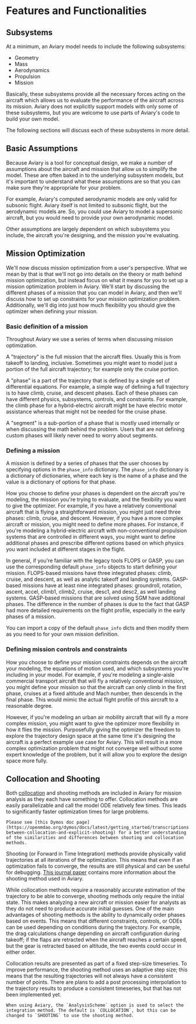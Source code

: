 # Features and Functionalities

## Subsystems

At a minimum, an Aviary model needs to include the following subsystems:

- Geometry
- Mass
- Aerodynamics
- Propulsion
- Mission

Basically, these subsystems provide all the necessary forces acting on the aircraft which allows us to evaluate the performance of the aircraft across its mission.
Aviary does not explicitly support models with only some of these subsystems, but you are welcome to use parts of Aviary's code to build your own model.

The following sections will discuss each of these subsystems in more detail.

## Basic Assumptions

Because Aviary is a tool for conceptual design, we make a number of assumptions about the aircraft and mission that allow us to simplify the model.
These are often baked in to the underlying subsystem models, but it's important to understand what these assumptions are so that you can make sure they're appropriate for your problem.

For example, Aviary's computed aerodynamic models are only valid for subsonic flight.
Aviary itself is not limited to subsonic flight, but the aerodynamic models are.
So, you could use Aviary to model a supersonic aircraft, but you would need to provide your own aerodynamic model.

Other assumptions are largely dependent on which subsystems you include, the aircraft you're designing, and the mission you're evaluating.

<!-- TODO: add more detail here -->

## Mission Optimization

We'll now discuss mission optimization from a user's perspective.
What we mean by that is that we'll not go into details on the theory or math behind mission optimization, but instead focus on what it means for you to set up a mission optimization problem in Aviary.
We'll start by discussing the different phases of a mission that you can model in Aviary, and then we'll discuss how to set up constraints for your mission optimization problem.
Additionally, we'll dig into just how much flexibility you should give the optimizer when defining your mission.

### Basic definition of a mission

Throughout Aviary we use a series of terms when discussing mission optimization.

A "trajectory" is the full mission that the aircraft flies.
Usually this is from takeoff to landing, inclusive.
Sometimes you might want to model just a portion of the full aircraft trajectory; for example only the cruise portion.

A "phase" is a part of the trajectory that is defined by a single set of differential equations.
For example, a simple way of defining a full trajectory is to have climb, cruise, and descent phases.
Each of these phases can have different physics, subsystems, controls, and constraints.
For example, the climb phase for a hybrid-electric aircraft might be have electric motor assistance whereas that might not be needed for the cruise phase.

A "segment" is a sub-portion of a phase that is mostly used internally or when discussing the math behind the problem.
Users that are not defining custom phases will likely never need to worry about segments.

### Defining a mission

A mission is defined by a series of phases that the user chooses by specifying options in the `phase_info` dictionary.
The `phase_info` dictionary is a dictionary of dictionaries, where each key is the name of a phase and the value is a dictionary of options for that phase.

How you choose to define your phases is dependent on the aircraft you're modeling, the mission you're trying to evaluate, and the flexibility you want to give the optimizer.
For example, if you have a relatively conventional aircraft that is flying a straightforward mission, you might just need three phases: climb, cruise, and descent.
However, if you have a more complex aircraft or mission, you might need to define more phases.
For instance, if you're modeling a hybrid-electric aircraft with non-conventional propulsion systems that are controlled in different ways, you might want to define additional phases and prescribe different options based on which physics you want included at different stages in the flight.

In general, if you're familiar with the legacy tools FLOPS or GASP, you can use the corresponding default `phase_info` objects to start defining your mission.
FLOPS-based missions have three integrated phases: climb, cruise, and descent, as well as analytic takeoff and landing systems.
GASP-based missions have at least nine integrated phases: groundroll, rotation, ascent, accel, climb1, climb2, cruise, desc1, and desc2, as well landing systems.
GASP-based missions that are solved using SGM have additional phases.
The difference in the number of phases is due to the fact that GASP had more detailed requirements on the flight profile, especially in the early phases of a mission.

You can import a copy of the default `phase_info` dicts and then modify them as you need to for your own mission definition.

### Defining mission controls and constraints

How you choose to define your mission constraints depends on the aircraft your modeling, the equations of motion used, and which subsystems you're including in your model.
For example, if you're modeling a single-aisle commercial transport aircraft that will fly a relatively conventional mission, you might define your mission so that the aircraft can only climb in the first phase, cruises at a fixed altitude and Mach number, then descends in the final phase.
This would mimic the actual flight profile of this aircraft to a reasonable degree.

However, if you're modeling an urban air mobility aircraft that will fly a more complex mission, you might want to give the optimizer more flexibility in how it flies the mission.
Purposefully giving the optimizer the freedom to explore the trajectory design space at the same time it's designing the aircraft is a perfect example use case for Aviary.
This will result in a more complex optimization problem that might not converge well without some expert knowledge of the problem, but it will allow you to explore the design space more fully.

## Collocation and Shooting

Both [collocation](https://openmdao.org/dymos/docs/latest/getting_started/collocation.html) and shooting methods are included in Aviary for mission analysis as they each have something to offer.
Collocation methods are easily parallelizable and call the model ODE relatively few times.
This leads to significantly faster optimization times for large problems.

```{note}
Please see [this Dymos doc page](https://openmdao.org/dymos/docs/latest/getting_started/transcriptions.html#differences-between-collocation-and-explicit-shooting) for a better understanding of the similarities and differences between shooting and collocation methods.
```

Shooting (or Forward in Time Integration) methods provide physically valid trajectories at all iterations of the optimization. This means that even if an optimization fails to converge, the results are still physical and can be useful for debugging.
[This journal paper](https://link.springer.com/article/10.1007/s10957-023-02303-3) contains more information about the shooting method used in Aviary.

While collocation methods require a reasonably accurate estimation of the trajectory to be able to converge, shooting methods only require the initial state. This makes analyzing a new aircraft or mission easier for analysts as they do not need to produce accurate initial guesses.
One of the main advantages of shooting methods is the ability to dynamically order phases based on events. This means that different constraints, controls, or ODEs can be used depending on conditions during the trajectory. For example, the drag calculations change depending on aircraft configuration during takeoff; if the flaps are retracted when the aircraft reaches a certain speed, but the gear is retracted based on altitude, the two events could occur in either order.

Collocation results are presented as part of a fixed step-size timeseries. To improve performance, the shooting method uses an adaptive step size; this means that the resulting trajectories will not always have a consistent number of points. There are plans to add a post processing interpolation to the trajectory results to produce a consistent timeseries, but that has not been implemented yet.

```{note}
When using Aviary, the `AnalysisScheme` option is used to select the integration method. The default is `COLLOCATION`, but this can be changed to `SHOOTING` to use the shooting method.
```
